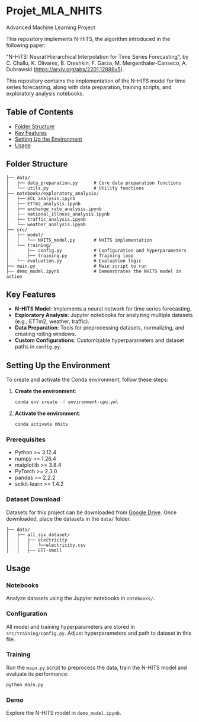 # Projet_MLA_NHITS
Advanced Machine Learning Project

This repository implements N-HiTS, the algorithm introduced in the following paper:

"N-HiTS: Neural Hierarchical Interpolation for Time Series Forecasting", by C. Challu, K. Olivares, B. Oreshkin, F. Garza, M. Mergenthaler-Canseco, A. Dubrawski (https://arxiv.org/abs/2201.12886v5).

This repository contains the implementation of the N-HITS model for time series forecasting, along with data preparation, training scripts, and exploratory analysis notebooks.

## Table of Contents

- [Folder Structure](#folder-structure)
- [Key Features](#key-features)
- [Setting Up the Environment](#setting-up-the-environment)
- [Usage](#usage)

## Folder Structure
```plaintext
├── data/
│   ├── data_preparation.py      # Core data preparation functions
│   └── utils.py                 # Utility functions
├── notebooks/exploratory_analysis/
│   ├── ECL_analysis.ipynb
│   ├── ETTm2_analysis.ipynb
│   ├── exchange_rate_analysis.ipynb
│   ├── national_illness_analysis.ipynb
│   ├── traffic_analysis.ipynb
│   └── weather_analysis.ipynb
├── src/
│   ├── model/
│   │   └── NHITS_model.py       # NHITS implementation
│   └── training/
│       ├── config.py            # Configuration and hyperparameters
│       ├── training.py          # Training loop
│   └── evaluation.py            # Evaluation logic
├── main.py                      # Main script to run
├── demo_model.ipynb             # Demonstrates the NHITS model in action
```

## Key Features

- **N-HITS Model**: Implements a neural network for time series forecasting.
- **Exploratory Analysis**: Jupyter notebooks for analyzing multiple datasets (e.g., ETTm2, weather, traffic).
- **Data Preparation**: Tools for preprocessing datasets, normalizing, and creating rolling windows.
- **Custom Configurations**: Customizable hyperparameters and dataset paths in `config.py`.


## Setting Up the Environment

To create and activate the Conda environment, follow these steps:

1. **Create the environment**:

   ```bash
   conda env create -f environment-cpu.yml

2. **Activate the environment**:
    ```bash
    conda activate nhits

### Prerequisites
- Python >= 3.12.4
- numpy >= 1.26.4
- matplotlib >= 3.8.4
- PyTorch >= 2.3.0
- pandas >= 2.2.2
- scikit-learn >= 1.4.2

### Dataset Download
Datasets for this project can be downloaded from [Google Drive](https://drive.google.com/file/d/1alE33S1GmP5wACMXaLu50rDIoVzBM4ik/view). Once downloaded, place the datasets in the `data/` folder.
```plaintexts
├── data/
│   ├── all_six_dataset/
│   │   ├── electricity
│   │   │   └──electricity.csv
│   │   ├── ETT-small
```

## Usage
### Notebooks
Analyze datasets using the Jupyter notebooks in `notebooks/`.

### Configuration

All model and training hyperparameters are stored in `src/training/config.py`.
Adjust hyperparameters and path to dataset in this file.

### Training
Run the `main.py` script to preprocess the data, train the N-HITS model and evaluate its performance:
```bash
python main.py
```

### Demo
Explore the N-HITS model in `demo_model.ipynb`.


